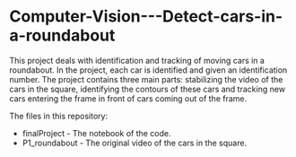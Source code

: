 # Computer-Vision---Detect-cars-in-a-roundabout
This project deals with identification and tracking of moving cars in a roundabout. In the project, each car is identified and given an identification number.
The project contains three main parts: stabilizing the video of the cars in the square, identifying the contours of these cars and tracking new cars entering the frame in front of cars coming out of the frame.

The files in this repository:
- finalProject - The notebook of the code.
- P1_roundabout - The original video of the cars in the square.
